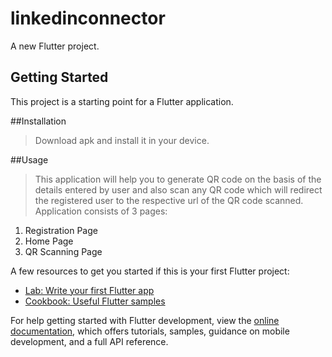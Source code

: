 # linkedinconnector

A new Flutter project.

## Getting Started

This project is a starting point for a Flutter application.

##Installation
> Download apk and install it in your device.

##Usage
> This application will help you to generate QR code on the basis of the details entered by user and also scan any QR code which will redirect the registered user to the respective url of the QR code scanned.
> Application consists of 3 pages:
1. Registration Page
2. Home Page
3. QR Scanning Page

A few resources to get you started if this is your first Flutter project:

- [Lab: Write your first Flutter app](https://docs.flutter.dev/get-started/codelab)
- [Cookbook: Useful Flutter samples](https://docs.flutter.dev/cookbook)

For help getting started with Flutter development, view the
[online documentation](https://docs.flutter.dev/), which offers tutorials,
samples, guidance on mobile development, and a full API reference.
